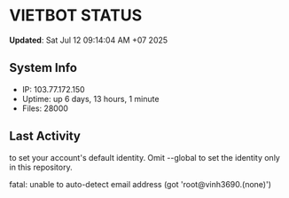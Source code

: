 # VIETBOT STATUS
**Updated**: Sat Jul 12 09:14:04 AM +07 2025

## System Info
- IP: 103.77.172.150
- Uptime: up 6 days, 13 hours, 1 minute
- Files: 28000

## Last Activity

to set your account's default identity.
Omit --global to set the identity only in this repository.

fatal: unable to auto-detect email address (got 'root@vinh3690.(none)')
